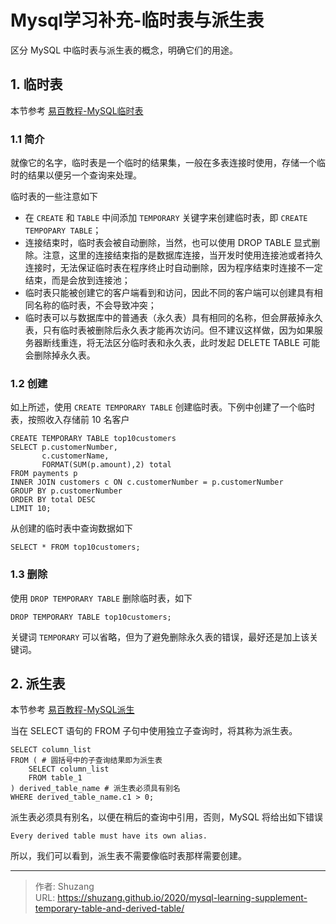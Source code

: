 # Mysql学习补充-临时表与派生表


区分 MySQL 中临时表与派生表的概念，明确它们的用途。

<!--more-->

## 1. 临时表

本节参考 [易百教程-MySQL临时表](https://www.yiibai.com/mysql/temporary-table.html)

### 1.1 简介

就像它的名字，临时表是一个临时的结果集，一般在多表连接时使用，存储一个临时的结果以便另一个查询来处理。

临时表的一些注意如下

- 在 `CREATE` 和 `TABLE` 中间添加 `TEMPORARY` 关键字来创建临时表，即 `CREATE TEMPOPARY TABLE`；
- 连接结束时，临时表会被自动删除，当然，也可以使用 DROP TABLE 显式删除。注意，这里的连接结束指的是数据库连接，当开发时使用连接池或者持久连接时，无法保证临时表在程序终止时自动删除，因为程序结束时连接不一定结束，而是会放到连接池；
- 临时表只能被创建它的客户端看到和访问，因此不同的客户端可以创建具有相同名称的临时表，不会导致冲突；
- 临时表可以与数据库中的普通表（永久表）具有相同的名称，但会屏蔽掉永久表，只有临时表被删除后永久表才能再次访问。但不建议这样做，因为如果服务器断线重连，将无法区分临时表和永久表，此时发起 DELETE TABLE 可能会删除掉永久表。

### 1.2 创建

如上所述，使用 `CREATE TEMPORARY TABLE` 创建临时表。下例中创建了一个临时表，按照收入存储前 10 名客户

```mysql
CREATE TEMPORARY TABLE top10customers
SELECT p.customerNumber, 
       c.customerName, 
       FORMAT(SUM(p.amount),2) total
FROM payments p
INNER JOIN customers c ON c.customerNumber = p.customerNumber
GROUP BY p.customerNumber
ORDER BY total DESC
LIMIT 10;
```

从创建的临时表中查询数据如下

```mysql
SELECT * FROM top10customers;
```

### 1.3 删除

使用 `DROP TEMPORARY TABLE` 删除临时表，如下

```mysql
DROP TEMPORARY TABLE top10customers;
```

关键词 `TEMPORARY` 可以省略，但为了避免删除永久表的错误，最好还是加上该关键词。

## 2. 派生表

本节参考 [易百教程-MySQL派生](https://www.yiibai.com/mysql/derived-table.html)

当在 SELECT 语句的 FROM 子句中使用独立子查询时，将其称为派生表。

```mysql
SELECT column_list
FROM ( # 圆括号中的子查询结果即为派生表
	SELECT column_list
    FROM table_1
) derived_table_name # 派生表必须具有别名
WHERE derived_table_name.c1 > 0;
```

派生表必须具有别名，以便在稍后的查询中引用，否则，MySQL 将给出如下错误

```mysql
Every derived table must have its own alias.
```

所以，我们可以看到，派生表不需要像临时表那样需要创建。

---

> 作者: Shuzang  
> URL: https://shuzang.github.io/2020/mysql-learning-supplement-temporary-table-and-derived-table/  

